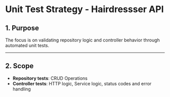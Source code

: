 
# Unit Test Strategy - Hairdressser API
## 1. Purpose
The focus is on validating repository logic and controller behavior through automated unit tests.

---
## 2. Scope
- **Repository tests**: CRUD Operations
- **Controller tests**: HTTP logic, Service logic, status codes and error handling
